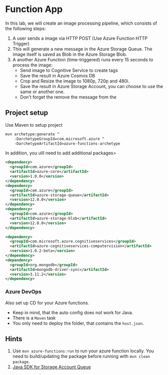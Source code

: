 # Function App

In this lab, we will create an image processing pipeline, which consists of the following steps:
1. A user sends a image via HTTP POST (Use Azure Function HTTP Trigger)
2. This will generate a new message in the Azure Storage Queue. The image itself is saved as Blob in the Azure Storage Blob.
3. A another Azure Function (time-triggered) runs every 15 seconds to process the image:
    * Send image to Cognitive Service to create tags
    * Save the result in Azure Cosmos DB
    * Crop and Resize the image to 1080p, 720p and 480i.
    * Save the result in Azure Storage Account, you can choose to use the same or another one.
    * Don't forget the remove the message from the 

## Project setup
Use Maven to setup project
```bash
mvn archetype:generate ^
    -DarchetypeGroupId=com.microsoft.azure ^
    -DarchetypeArtifactId=azure-functions-archetype
```

In addition, you ưill need to add additional packages>
```xml
<dependency>
  <groupId>com.azure</groupId>
  <artifactId>azure-core</artifactId>
  <version>1.0.0</version>
</dependency>
<dependency>
  <groupId>com.azure</groupId>
  <artifactId>azure-storage-queue</artifactId>
  <version>12.0.0</version>
</dependency>
<dependency>
  <groupId>com.azure</groupId>
  <artifactId>azure-storage-blob</artifactId>
  <version>12.0.0</version>
</dependency>

<dependency>
  <groupId>com.microsoft.azure.cognitiveservices</groupId>
  <artifactId>azure-cognitiveservices-computervision</artifactId>
  <version>1.0.2-beta</version>
</dependency>
<dependency>
  <groupId>org.mongodb</groupId>
  <artifactId>mongodb-driver-sync</artifactId>
  <version>3.11.2</version>
</dependency>
```

### Azure DevOps 
Also set up CD for your Azure functions.
* Keep in mind, that the auto config does not work for Java.
* There is a `Maven` task
* You only need to deploy the folder, that contains the `host.json`.

## Hints
1. Use `mvn azure-functions:run` to run your azure function locally. You need to build/updating the package before running with `mvn clean package`.
2. [Java SDK for Storage Account Queue](https://azuresdkdocs.blob.core.windows.net/$web/java/azure-storage-queue/12.0.0/index.html)
